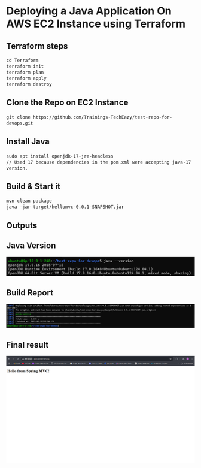 # Deploying a Java Application On AWS EC2 Instance using Terraform 

## Terraform steps
```shell
cd Terraform
terraform init
terraform plan
terraform apply
terraform destroy
```

## Clone the Repo on EC2 Instance
```shell
git clone https://github.com/Trainings-TechEazy/test-repo-for-devops.git
```

## Install Java
```
sudo apt install openjdk-17-jre-headless
// Used 17 because dependencies in the pom.xml were accepting java-17 version.
```

## Build & Start it
```shell
mvn clean package
java -jar target/hellomvc-0.0.1-SNAPSHOT.jar
```

## Outputs
## Java Version
![Java_version](https://github.com/abhijeet32/tech_eazy_devops_abhijeet32/blob/main/images/java-version.png)

## Build Report
![Build_report](https://github.com/abhijeet32/tech_eazy_devops_abhijeet32/blob/main/images/build.png)

## Final result
![Final_result](https://github.com/abhijeet32/tech_eazy_devops_abhijeet32/blob/main/images/after_deployed.png)
